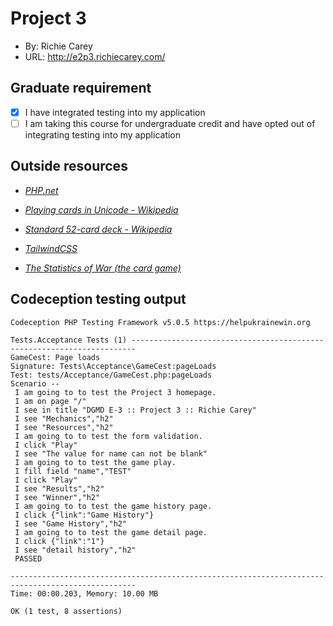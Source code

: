 # Project 3

-   By: Richie Carey
-   URL: <http://e2p3.richiecarey.com/>

## Graduate requirement

-   [x] I have integrated testing into my application
-   [ ] I am taking this course for undergraduate credit and have opted out of integrating testing into my application

## Outside resources

-   _[PHP.net](https://www.php.net/)_

-   _[Playing cards in Unicode - Wikipedia](https://en.wikipedia.org/wiki/Playing_cards_in_Unicode)_

-   _[Standard 52-card deck - Wikipedia](https://en.wikipedia.org/wiki/Standard_52-card_deck)_

-   _[TailwindCSS](https://tailwindcss.com/)_

-   _[The Statistics of War (the card game)](https://www.wimpyprogrammer.com/the-statistics-of-war-the-card-game)_

## Codeception testing output

```
Codeception PHP Testing Framework v5.0.5 https://helpukrainewin.org

Tests.Acceptance Tests (1) -----------------------------------------------------------------------
GameCest: Page loads
Signature: Tests\Acceptance\GameCest:pageLoads
Test: tests/Acceptance/GameCest.php:pageLoads
Scenario --
 I am going to to test the Project 3 homepage.
 I am on page "/"
 I see in title "DGMD E-3 :: Project 3 :: Richie Carey"
 I see "Mechanics","h2"
 I see "Resources","h2"
 I am going to to test the form validation.
 I click "Play"
 I see "The value for name can not be blank"
 I am going to to test the game play.
 I fill field "name","TEST"
 I click "Play"
 I see "Results","h2"
 I see "Winner","h2"
 I am going to to test the game history page.
 I click {"link":"Game History"}
 I see "Game History","h2"
 I am going to to test the game detail page.
 I click {"link":"1"}
 I see "detail history","h2"
 PASSED

--------------------------------------------------------------------------------------------------
Time: 00:00.203, Memory: 10.00 MB

OK (1 test, 8 assertions)
```
